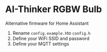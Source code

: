 # AI-Thinker RGBW Bulb
Alternative firmware for Home Assistant

1. Rename `config.example.h`to `config.h`
2. Define your WiFi SSID and password
2. Define your MQTT settings
